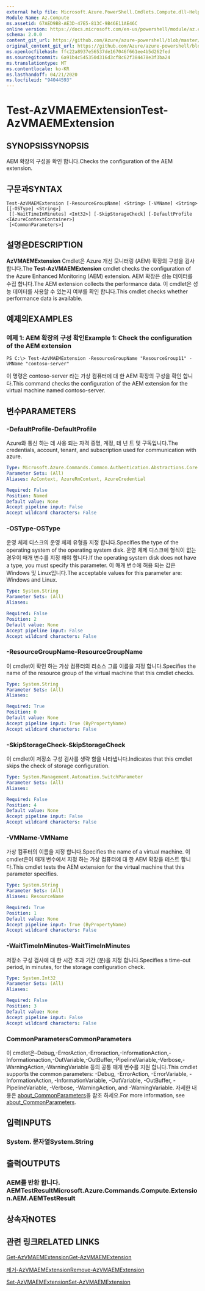 ```yaml
---
external help file: Microsoft.Azure.PowerShell.Cmdlets.Compute.dll-Help.xml
Module Name: Az.Compute
ms.assetid: 67AED9B8-AE3D-47E5-813C-9B46E11AE46C
online version: https://docs.microsoft.com/en-us/powershell/module/az.compute/test-azvmaemextension
schema: 2.0.0
content_git_url: https://github.com/Azure/azure-powershell/blob/master/src/Compute/Compute/help/Test-AzVMAEMExtension.md
original_content_git_url: https://github.com/Azure/azure-powershell/blob/master/src/Compute/Compute/help/Test-AzVMAEMExtension.md
ms.openlocfilehash: ffc22a8937e56537de167046f661ee4b5d262fed
ms.sourcegitcommit: 6a91b4c545350d316d3cf8c62f384478e3f3ba24
ms.translationtype: MT
ms.contentlocale: ko-KR
ms.lasthandoff: 04/21/2020
ms.locfileid: "94044593"
---
```

# <span data-ttu-id="03591-101">Test-AzVMAEMExtension</span><span class="sxs-lookup"><span data-stu-id="03591-101">Test-AzVMAEMExtension</span></span>

## <span data-ttu-id="03591-102">SYNOPSIS</span><span class="sxs-lookup"><span data-stu-id="03591-102">SYNOPSIS</span></span>
<span data-ttu-id="03591-103">AEM 확장의 구성을 확인 합니다.</span><span class="sxs-lookup"><span data-stu-id="03591-103">Checks the configuration of the AEM extension.</span></span>

## <span data-ttu-id="03591-104">구문과</span><span class="sxs-lookup"><span data-stu-id="03591-104">SYNTAX</span></span>

```
Test-AzVMAEMExtension [-ResourceGroupName] <String> [-VMName] <String> [[-OSType] <String>]
 [[-WaitTimeInMinutes] <Int32>] [-SkipStorageCheck] [-DefaultProfile <IAzureContextContainer>]
 [<CommonParameters>]
```

## <span data-ttu-id="03591-105">설명은</span><span class="sxs-lookup"><span data-stu-id="03591-105">DESCRIPTION</span></span>
<span data-ttu-id="03591-106">**AzVMAEMExtension** Cmdlet은 Azure 개선 모니터링 (AEM) 확장의 구성을 검사 합니다.</span><span class="sxs-lookup"><span data-stu-id="03591-106">The **Test-AzVMAEMExtension** cmdlet checks the configuration of the Azure Enhanced Monitoring (AEM) extension.</span></span>
<span data-ttu-id="03591-107">AEM 확장은 성능 데이터를 수집 합니다.</span><span class="sxs-lookup"><span data-stu-id="03591-107">The AEM extension collects the performance data.</span></span>
<span data-ttu-id="03591-108">이 cmdlet은 성능 데이터를 사용할 수 있는지 여부를 확인 합니다.</span><span class="sxs-lookup"><span data-stu-id="03591-108">This cmdlet checks whether performance data is available.</span></span>

## <span data-ttu-id="03591-109">예제의</span><span class="sxs-lookup"><span data-stu-id="03591-109">EXAMPLES</span></span>

### <span data-ttu-id="03591-110">예제 1: AEM 확장의 구성 확인</span><span class="sxs-lookup"><span data-stu-id="03591-110">Example 1: Check the configuration of the AEM extension</span></span>
```
PS C:\> Test-AzVMAEMExtension -ResourceGroupName "ResourceGroup11" -VMName "contoso-server"
```

<span data-ttu-id="03591-111">이 명령은 contoso-server 라는 가상 컴퓨터에 대 한 AEM 확장의 구성을 확인 합니다.</span><span class="sxs-lookup"><span data-stu-id="03591-111">This command checks the configuration of the AEM extension for the virtual machine named contoso-server.</span></span>

## <span data-ttu-id="03591-112">변수</span><span class="sxs-lookup"><span data-stu-id="03591-112">PARAMETERS</span></span>

### <span data-ttu-id="03591-113">-DefaultProfile</span><span class="sxs-lookup"><span data-stu-id="03591-113">-DefaultProfile</span></span>
<span data-ttu-id="03591-114">Azure와 통신 하는 데 사용 되는 자격 증명, 계정, 테 넌 트 및 구독입니다.</span><span class="sxs-lookup"><span data-stu-id="03591-114">The credentials, account, tenant, and subscription used for communication with azure.</span></span>

```yaml
Type: Microsoft.Azure.Commands.Common.Authentication.Abstractions.Core.IAzureContextContainer
Parameter Sets: (All)
Aliases: AzContext, AzureRmContext, AzureCredential

Required: False
Position: Named
Default value: None
Accept pipeline input: False
Accept wildcard characters: False
```

### <span data-ttu-id="03591-115">-OSType</span><span class="sxs-lookup"><span data-stu-id="03591-115">-OSType</span></span>
<span data-ttu-id="03591-116">운영 체제 디스크의 운영 체제 유형을 지정 합니다.</span><span class="sxs-lookup"><span data-stu-id="03591-116">Specifies the type of the operating system of the operating system disk.</span></span>
<span data-ttu-id="03591-117">운영 체제 디스크에 형식이 없는 경우이 매개 변수를 지정 해야 합니다.</span><span class="sxs-lookup"><span data-stu-id="03591-117">If the operating system disk does not have a type, you must specify this parameter.</span></span>
<span data-ttu-id="03591-118">이 매개 변수에 허용 되는 값은 Windows 및 Linux입니다.</span><span class="sxs-lookup"><span data-stu-id="03591-118">The acceptable values for this parameter are: Windows and Linux.</span></span>

```yaml
Type: System.String
Parameter Sets: (All)
Aliases:

Required: False
Position: 2
Default value: None
Accept pipeline input: False
Accept wildcard characters: False
```

### <span data-ttu-id="03591-119">-ResourceGroupName</span><span class="sxs-lookup"><span data-stu-id="03591-119">-ResourceGroupName</span></span>
<span data-ttu-id="03591-120">이 cmdlet이 확인 하는 가상 컴퓨터의 리소스 그룹 이름을 지정 합니다.</span><span class="sxs-lookup"><span data-stu-id="03591-120">Specifies the name of the resource group of the virtual machine that this cmdlet checks.</span></span>

```yaml
Type: System.String
Parameter Sets: (All)
Aliases:

Required: True
Position: 0
Default value: None
Accept pipeline input: True (ByPropertyName)
Accept wildcard characters: False
```

### <span data-ttu-id="03591-121">-SkipStorageCheck</span><span class="sxs-lookup"><span data-stu-id="03591-121">-SkipStorageCheck</span></span>
<span data-ttu-id="03591-122">이 cmdlet이 저장소 구성 검사를 생략 함을 나타냅니다.</span><span class="sxs-lookup"><span data-stu-id="03591-122">Indicates that this cmdlet skips the check of storage configuration.</span></span>

```yaml
Type: System.Management.Automation.SwitchParameter
Parameter Sets: (All)
Aliases:

Required: False
Position: 4
Default value: None
Accept pipeline input: False
Accept wildcard characters: False
```

### <span data-ttu-id="03591-123">-VMName</span><span class="sxs-lookup"><span data-stu-id="03591-123">-VMName</span></span>
<span data-ttu-id="03591-124">가상 컴퓨터의 이름을 지정 합니다.</span><span class="sxs-lookup"><span data-stu-id="03591-124">Specifies the name of a virtual machine.</span></span>
<span data-ttu-id="03591-125">이 cmdlet은이 매개 변수에서 지정 하는 가상 컴퓨터에 대 한 AEM 확장을 테스트 합니다.</span><span class="sxs-lookup"><span data-stu-id="03591-125">This cmdlet tests the AEM extension for the virtual machine that this parameter specifies.</span></span>

```yaml
Type: System.String
Parameter Sets: (All)
Aliases: ResourceName

Required: True
Position: 1
Default value: None
Accept pipeline input: True (ByPropertyName)
Accept wildcard characters: False
```

### <span data-ttu-id="03591-126">-WaitTimeInMinutes</span><span class="sxs-lookup"><span data-stu-id="03591-126">-WaitTimeInMinutes</span></span>
<span data-ttu-id="03591-127">저장소 구성 검사에 대 한 시간 초과 기간 (분)을 지정 합니다.</span><span class="sxs-lookup"><span data-stu-id="03591-127">Specifies a time-out period, in minutes, for the storage configuration check.</span></span>

```yaml
Type: System.Int32
Parameter Sets: (All)
Aliases:

Required: False
Position: 3
Default value: None
Accept pipeline input: False
Accept wildcard characters: False
```

### <span data-ttu-id="03591-128">CommonParameters</span><span class="sxs-lookup"><span data-stu-id="03591-128">CommonParameters</span></span>
<span data-ttu-id="03591-129">이 cmdlet은-Debug,-ErrorAction,-Erroraction,-InformationAction,-Informationaction,-OutVariable,-OutBuffer,-PipelineVariable,-Verbose,-WarningAction,-WarningVariable 등의 공통 매개 변수를 지원 합니다.</span><span class="sxs-lookup"><span data-stu-id="03591-129">This cmdlet supports the common parameters: -Debug, -ErrorAction, -ErrorVariable, -InformationAction, -InformationVariable, -OutVariable, -OutBuffer, -PipelineVariable, -Verbose, -WarningAction, and -WarningVariable.</span></span> <span data-ttu-id="03591-130">자세한 내용은 [about_CommonParameters](http://go.microsoft.com/fwlink/?LinkID=113216)을 참조 하세요.</span><span class="sxs-lookup"><span data-stu-id="03591-130">For more information, see [about_CommonParameters](http://go.microsoft.com/fwlink/?LinkID=113216).</span></span>

## <span data-ttu-id="03591-131">입력</span><span class="sxs-lookup"><span data-stu-id="03591-131">INPUTS</span></span>

### <span data-ttu-id="03591-132">System. 문자열</span><span class="sxs-lookup"><span data-stu-id="03591-132">System.String</span></span>

## <span data-ttu-id="03591-133">출력</span><span class="sxs-lookup"><span data-stu-id="03591-133">OUTPUTS</span></span>

### <span data-ttu-id="03591-134">AEM를 반환 합니다. AEMTestResult</span><span class="sxs-lookup"><span data-stu-id="03591-134">Microsoft.Azure.Commands.Compute.Extension.AEM.AEMTestResult</span></span>

## <span data-ttu-id="03591-135">상속자</span><span class="sxs-lookup"><span data-stu-id="03591-135">NOTES</span></span>

## <span data-ttu-id="03591-136">관련 링크</span><span class="sxs-lookup"><span data-stu-id="03591-136">RELATED LINKS</span></span>

[<span data-ttu-id="03591-137">Get-AzVMAEMExtension</span><span class="sxs-lookup"><span data-stu-id="03591-137">Get-AzVMAEMExtension</span></span>](./Get-AzVMAEMExtension.md)

[<span data-ttu-id="03591-138">제거-AzVMAEMExtension</span><span class="sxs-lookup"><span data-stu-id="03591-138">Remove-AzVMAEMExtension</span></span>](./Remove-AzVMAEMExtension.md)

[<span data-ttu-id="03591-139">Set-AzVMAEMExtension</span><span class="sxs-lookup"><span data-stu-id="03591-139">Set-AzVMAEMExtension</span></span>](./Set-AzVMAEMExtension.md)


